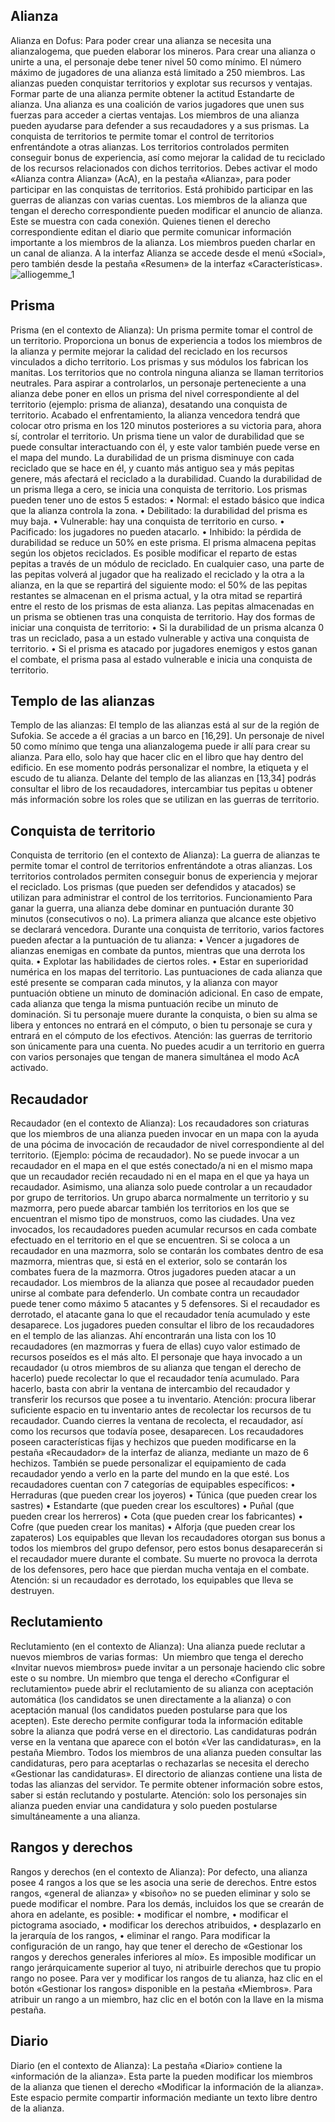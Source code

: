 ## Alianza
Alianza en Dofus: Para poder crear una alianza se necesita una alianzalogema, que pueden elaborar los mineros. Para crear una alianza o unirte a una, el personaje debe tener nivel 50 como mínimo. El número máximo de jugadores de una alianza está limitado a 250 miembros. Las alianzas pueden conquistar territorios y explotar sus recursos y ventajas. Formar parte de una alianza permite obtener la actitud Estandarte de alianza.
Una alianza es una coalición de varios jugadores que unen sus fuerzas para acceder a ciertas ventajas. Los miembros de una alianza pueden ayudarse para defender a sus recaudadores y a sus prismas. La conquista de territorios te permite tomar el control de territorios enfrentándote a otras alianzas. Los territorios controlados permiten conseguir bonus de experiencia, así como mejorar la calidad de tu reciclado de los recursos relacionados con dichos territorios.
Debes activar el modo «Alianza contra Alianza» (AcA), en la pestaña «Alianza», para poder participar en las conquistas de territorios. Está prohibido participar en las guerras de alianzas con varias cuentas.
Los miembros de la alianza que tengan el derecho correspondiente pueden modificar el anuncio de alianza. Este se muestra con cada conexión. Quienes tienen el derecho correspondiente editan el diario que permite comunicar información importante a los miembros de la alianza.
Los miembros pueden charlar en un canal de alianza.
A la interfaz Alianza  se accede desde el menú «Social», pero también desde la pestaña «Resumen» de la interfaz «Características».
![alliogemme_1](https://media.discordapp.net/attachments/1107006154426560682/1107007937211269241/alliogemme_1-200x200.png)

## Prisma
Prisma (en el contexto de Alianza): Un prisma permite tomar el control de un territorio. Proporciona un bonus de experiencia a todos los miembros de la alianza y permite mejorar la calidad del reciclado en los recursos vinculados a dicho territorio. Los prismas y sus módulos los fabrican los manitas.
Los territorios que no controla ninguna alianza se llaman territorios neutrales. Para aspirar a controlarlos, un personaje perteneciente a una alianza debe poner en ellos un prisma del nivel correspondiente al del territorio (ejemplo: prisma de alianza), desatando una conquista de territorio. Acabado el enfrentamiento, la alianza vencedora tendrá que colocar otro prisma en los 120 minutos posteriores a su victoria para, ahora sí, controlar el territorio.
Un prisma tiene un valor de durabilidad que se puede consultar interactuando con él, y este valor también puede verse en el mapa del mundo. La durabilidad de un prisma disminuye con cada reciclado que se hace en él, y cuanto más antiguo sea y más pepitas genere, más afectará el reciclado a la durabilidad.
Cuando la durabilidad de un prisma llega a cero, se inicia una conquista de territorio.
Los prismas pueden tener uno de estos 5 estados:
• Normal: el estado básico que indica que la alianza controla la zona.
• Debilitado: la durabilidad del prisma es muy baja.
• Vulnerable: hay una conquista de territorio en curso.
• Pacificado: los jugadores no pueden atacarlo.
• Inhibido: la pérdida de durabilidad se reduce un 50% en este prisma.
El prisma almacena pepitas según los objetos reciclados. Es posible modificar el reparto de estas pepitas a través de un módulo de reciclado. En cualquier caso, una parte de las pepitas volverá al jugador que ha realizado el reciclado y la otra a la alianza, en la que se repartirá del siguiente modo: el 50% de las pepitas restantes se almacenan en el prisma actual, y la otra mitad se repartirá entre el resto de los prismas de esta alianza. 
Las pepitas almacenadas en un prisma se obtienen tras una conquista de territorio. Hay dos formas de iniciar una conquista de territorio:
• Si la durabilidad de un prisma alcanza 0 tras un reciclado, pasa a un estado vulnerable y activa una conquista de territorio.
• Si el prisma es atacado por jugadores enemigos y estos ganan el combate, el prisma pasa al estado vulnerable e inicia una conquista de territorio.

## Templo de las alianzas
Templo de las alianzas: El templo de las alianzas está al sur de la región de Sufokia. Se accede a él gracias a un barco en [16,29].
Un personaje de nivel 50 como mínimo que tenga una alianzalogema puede ir allí para crear su alianza. Para ello, solo hay que hacer clic en el libro que hay dentro del edificio. En ese momento podrás personalizar el nombre, la etiqueta y el escudo de tu alianza.
Delante del templo de las alianzas en [13,34] podrás consultar el libro de los recaudadores, intercambiar tus pepitas u obtener más información sobre los roles que se utilizan en las guerras de territorio.

## Conquista de territorio
Conquista de territorio (en el contexto de Alianza): La guerra de alianzas te permite tomar el control de territorios enfrentándote a otras alianzas. Los territorios controlados permiten conseguir bonus de experiencia y mejorar el reciclado. Los prismas (que pueden ser defendidos y atacados) se utilizan para administrar el control de los territorios.
Funcionamiento
Para ganar la guerra, una alianza debe dominar en puntuación durante 30 minutos (consecutivos o no). La primera alianza que alcance este objetivo se declarará vencedora. 
Durante una conquista de territorio, varios factores pueden afectar a la puntuación de tu alianza: 
• Vencer a jugadores de alianzas enemigas en combate da puntos, mientras que una derrota los quita.
• Explotar las habilidades de ciertos roles.
• Estar en superioridad numérica en los mapas del territorio.
Las puntuaciones de cada alianza que esté presente se comparan cada minutos, y la alianza con mayor puntuación obtiene un minuto de dominación adicional. En caso de empate, cada alianza que tenga la misma puntuación recibe un minuto de dominación. 
Si tu personaje muere durante la conquista, o bien su alma se libera y entonces no entrará en el cómputo, o bien tu personaje se cura y entrará en el cómputo de los efectivos.
Atención: las guerras de territorio son únicamente para una cuenta. No puedes acudir a un territorio en guerra con varios personajes que tengan de manera simultánea el modo AcA activado.

## Recaudador
Recaudador (en el contexto de Alianza): Los recaudadores son criaturas que los miembros de una alianza pueden invocar en un mapa con la ayuda de una pócima de invocación de recaudador de nivel correspondiente al del territorio. (Ejemplo: pócima de recaudador).
No se puede invocar a un recaudador en el mapa en el que estés conectado/a ni en el mismo mapa que un recaudador recién recaudado ni en el mapa en el que ya haya un recaudador. Asimismo, una alianza solo puede controlar a un recaudador por grupo de territorios. Un grupo abarca normalmente un territorio y su mazmorra, pero puede abarcar también los territorios en los que se encuentran el mismo tipo de monstruos, como las ciudades.
Una vez invocados, los recaudadores pueden acumular recursos en cada combate efectuado en el territorio en el que se encuentren. Si se coloca a un recaudador en una mazmorra, solo se contarán los combates dentro de esa mazmorra, mientras que, si está en el exterior, solo se contarán los combates fuera de la mazmorra.
Otros jugadores pueden atacar a un recaudador. Los miembros de la alianza que posee al recaudador pueden unirse al combate para defenderlo. Un combate contra un recaudador puede tener como máximo 5 atacantes y 5 defensores. Si el recaudador es derrotado, el atacante gana lo que el recaudador tenía acumulado y este desaparece. Los jugadores pueden consultar el libro de los recaudadores en el templo de las alianzas. Ahí encontrarán una lista con los 10 recaudadores (en mazmorras y fuera de ellas) cuyo valor estimado de recursos poseídos es el más alto.
El personaje que haya invocado a un recaudador (u otros miembros de su alianza que tengan el derecho de hacerlo) puede recolectar lo que el recaudador tenía acumulado. Para hacerlo, basta con abrir la ventana de intercambio del recaudador y transferir los recursos que posee a tu inventario. Atención: procura liberar suficiente espacio en tu inventario antes de recolectar los recursos de tu recaudador. Cuando cierres la ventana de recolecta, el recaudador, así como los recursos que todavía posee, desaparecen.
Los recaudadores poseen características fijas y hechizos que pueden modificarse en la pestaña «Recaudador» de la interfaz de alianza, mediante un mazo de 6 hechizos. 
También se puede personalizar el equipamiento de cada recaudador yendo a verlo en la parte del mundo en la que esté. Los recaudadores cuentan con 7 categorías de equipables específicos:
• Herraduras (que pueden crear los joyeros)
• Túnica (que pueden crear los sastres)
• Estandarte (que pueden crear los escultores)
• Puñal (que pueden crear los herreros)
• Cota (que pueden crear los fabricantes)
• Cofre (que pueden crear los manitas)
• Alforja (que pueden crear los zapateros)
Los equipables que llevan los recaudadores otorgan sus bonus a todos los miembros del grupo defensor, pero estos bonus desaparecerán si el recaudador muere durante el combate. Su muerte no provoca la derrota de los defensores, pero hace que pierdan mucha ventaja en el combate.
Atención: si un recaudador es derrotado, los equipables que lleva se destruyen.

## Reclutamiento
Reclutamiento (en el contexto de Alianza): Una alianza puede reclutar a nuevos miembros de varias formas: 
Un miembro que tenga el derecho «Invitar nuevos miembros» puede invitar a un personaje haciendo clic sobre este o su nombre.
Un miembro que tenga el derecho «Configurar el reclutamiento» puede abrir el reclutamiento de su alianza con aceptación automática (los candidatos se unen directamente a la alianza) o con aceptación manual (los candidatos pueden postularse para que los acepten).
Este derecho permite configurar toda la información editable sobre la alianza que podrá verse en el directorio.
Las candidaturas podrán verse en la ventana que aparece con el botón «Ver las candidaturas», en la pestaña Miembro. Todos los miembros de una alianza pueden consultar las candidaturas, pero para aceptarlas o rechazarlas se necesita el derecho «Gestionar las candidaturas».
El directorio de alianzas contiene una lista de todas las alianzas del servidor. Te permite obtener información sobre estos, saber si están reclutando y postularte. Atención: solo los personajes sin alianza pueden enviar una candidatura y solo pueden postularse simultáneamente a una alianza.

## Rangos y derechos
Rangos y derechos (en el contexto de Alianza): Por defecto, una alianza posee 4 rangos a los que se les asocia una serie de derechos. Entre estos rangos, «general de alianza» y «bisoño» no se pueden eliminar y solo se puede modificar el nombre. Para los demás, incluidos los que se crearán de ahora en adelante, es posible:
• modificar el nombre,
• modificar el pictograma asociado,
• modificar los derechos atribuidos,
• desplazarlo en la jerarquía de los rangos,
• eliminar el rango.
Para modificar la configuración de un rango, hay que tener el derecho de «Gestionar los rangos y derechos generales inferiores al mío». Es imposible modificar un rango jerárquicamente superior al tuyo, ni atribuirle derechos que tu propio rango no posee.
Para ver y modificar los rangos de tu alianza, haz clic en el botón «Gestionar los rangos» disponible en la pestaña «Miembros». Para atribuir un rango a un miembro, haz clic en el botón con la llave en la misma pestaña.

## Diario
Diario (en el contexto de Alianza): La pestaña «Diario» contiene la «información de la alianza». Esta parte la pueden modificar los miembros de la alianza que tienen el derecho «Modificar la información de la alianza». Este espacio permite compartir información mediante un texto libre dentro de la alianza.